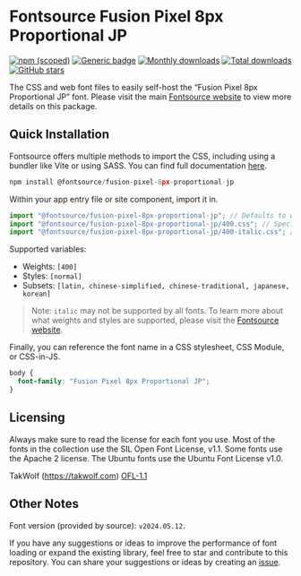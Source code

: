 # Fontsource Fusion Pixel 8px Proportional JP

[![npm (scoped)](https://img.shields.io/npm/v/@fontsource/fusion-pixel-8px-proportional-jp?color=brightgreen)](https://www.npmjs.com/package/@fontsource/fusion-pixel-8px-proportional-jp) [![Generic badge](https://img.shields.io/badge/fontsource-passing-brightgreen)](https://github.com/fontsource/fontsource) [![Monthly downloads](https://badgen.net/npm/dm/@fontsource/fusion-pixel-8px-proportional-jp)](https://github.com/fontsource/fontsource) [![Total downloads](https://badgen.net/npm/dt/@fontsource/fusion-pixel-8px-proportional-jp)](https://github.com/fontsource/fontsource) [![GitHub stars](https://img.shields.io/github/stars/fontsource/fontsource.svg?style=social&label=Star)](https://github.com/fontsource/fontsource/stargazers)

The CSS and web font files to easily self-host the “Fusion Pixel 8px Proportional JP” font. Please visit the main [Fontsource website](https://fontsource.org/fonts/fusion-pixel-8px-proportional-jp) to view more details on this package.

## Quick Installation

Fontsource offers multiple methods to import the CSS, including using a bundler like Vite or using SASS. You can find full documentation [here](https://fontsource.org/docs/getting-started/introduction).

```javascript
npm install @fontsource/fusion-pixel-8px-proportional-jp
```

Within your app entry file or site component, import it in.

```javascript
import "@fontsource/fusion-pixel-8px-proportional-jp"; // Defaults to weight 400
import "@fontsource/fusion-pixel-8px-proportional-jp/400.css"; // Specify weight
import "@fontsource/fusion-pixel-8px-proportional-jp/400-italic.css"; // Specify weight and style
```

Supported variables:
- Weights: `[400]`
- Styles: `[normal]`
- Subsets: `[latin, chinese-simplified, chinese-traditional, japanese, korean]`

> Note: `italic` may not be supported by all fonts. To learn more about what weights and styles are supported, please visit the [Fontsource website](https://fontsource.org/fonts/fusion-pixel-8px-proportional-jp).

Finally, you can reference the font name in a CSS stylesheet, CSS Module, or CSS-in-JS.

```css
body {
  font-family: "Fusion Pixel 8px Proportional JP";
}
```

## Licensing
Always make sure to read the license for each font you use. Most of the fonts in the collection use the SIL Open Font License, v1.1. Some fonts use the Apache 2 license. The Ubuntu fonts use the Ubuntu Font License v1.0.

TakWolf (https://takwolf.com)
[OFL-1.1](https://raw.githubusercontent.com/TakWolf/fusion-pixel-font/master/LICENSE-OFL)

## Other Notes
Font version (provided by source): `v2024.05.12`.

If you have any suggestions or ideas to improve the performance of font loading or expand the existing library, feel free to star and contribute to this repository. You can share your suggestions or ideas by creating an [issue](https://github.com/fontsource/fontsource/issues).
